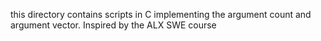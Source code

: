 this directory contains scripts in C implementing the argument count and argument vector. Inspired by the ALX SWE course
